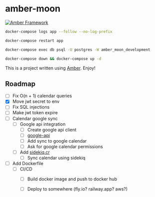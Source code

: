 # amber-moon

[![Amber Framework](https://img.shields.io/badge/using-amber_framework-orange.svg)](https://amberframework.org)

```bash
docker-compose logs app --follow --no-log-prefix
```

```bash
docker-compose restart app 
```

```bash
docker-compose exec db psql -U postgres -W amber_moon_development
```

```bash 
docker-compose down && docker-compose up -d
```

This is a project written using [Amber](https://amberframework.org). Enjoy!

## Roadmap

- [ ] Fix O(n + 1) calendar queries
- [X] Move jwt secret to env
- [ ] Fix SQL injections
- [ ] Make jwt token expire
- [ ] Calendar google sync
  - [ ] Google api integration
    - [ ] Create google api client
    - [ ] [google-api](https://github.com/PlaceOS/google)
    - [ ] Add sync to google calendar
    - [ ] Ask for google calendar permissions
  - [ ] Add [sidekiq.cr](https://github.com/hugopl/sidekiq.cr)
    - [ ] Sync calendar using sidekiq
- [ ] Add Dockerfile
  - [ ] CI/CD
    - [ ] Build docker image and push to docker hub
    - [ ] Deploy to somewhere (fly.io? railway.app? aws?)






























